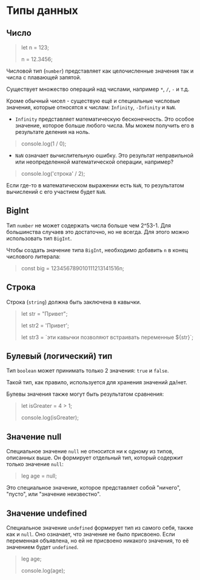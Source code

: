 # Типы данных

## Число
>let n = 123;
>
>n = 12.3456;

Числовой тип (`number`) представляет как целочисленные значения так и числа с плавающей запятой.

Существует множество операций над числами, например `*`, `/`, `-` и т.д.

Кроме обычный чисел - существую ещё и специальные числовые значения, которые относятся к числам: `Infinity`, `-Infinity` и `NaN`.

* `Infinity` представляет математическую бесконечность. Это особое значение, которое больше любого числа.
Мы можем получить его в результате деления на ноль.
> console.log(1 / 0);
* `NaN` означает вычислительную ошибку. Это результат неправильной или неопределенной математической операции, например?
> console.log('строка' / 2);

Если где-то в математическом выражении есть `NaN`, то результатом вычислений с его участием будет `NaN`.

## BigInt
Тип `number` не может содержать числа больше чем 2^53-1. Для большинства случаев это достаточно, но не всегда. 
Для этого можно использовать тип `BigInt`.

Чтобы создать значение типа `BigInt`, необходимо добавить `n` в конец числового литерала:
> const big = 123456789010111213141516n;

## Строка
Строка (`string`) должна быть заключена в кавычки.
> let str = "Привет";
> 
> let str2 = 'Привет';
> 
> let str3 = \`эти кавычки позволяют встраивать переменные ${str}\`;

## Булевый (логический) тип
Тип `boolean` может принимать только 2 значения: `true` и `false`.

Такой тип, как правило, используется для хранения значений да/нет.

Булевы значения также могут быть результатом сравнения:
> let isGreater = 4 \> 1;
> 
> console.log(isGreater);

## Значение null
Специальное значение `null` не относится ни к одному из типов, описанных выше. Он формирует отдельный тип, который содержит только значение `null`:
> leg age = null;

Это специальное значение, которое представляет собой "ничего", "пусто", или "значение неизвестно".

## Значение undefined
Специальное значение `undefined` формирует тип из самого себя, также как и `null`.
Оно означает, что значение не было присвоено. Если переменная объявлена, но ей не присвоено никакого значения, то её значением будет `undefined`.
> leg age;
>
> console.log(age);



